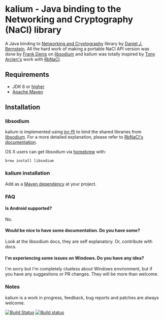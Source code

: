 # kalium - Java binding to the Networking and Cryptography (NaCl) library

A Java binding to [Networking and Cryptography](http://nacl.cr.yp.to/) library by [Daniel J. Bernstein](http://cr.yp.to/djb.html). All the hard work of making a portable NaCl API version was done by [Frank Denis](https://github.com/jedisct1) on [libsodium](https://github.com/jedisct1/libsodium) and kalium was totally inspired by [Tony Arcieri's](https://github.com/tarcieri) work with [RbNaCl](https://github.com/cryptosphere/rbnacl).

## Requirements

* JDK 6 or [higher](http://www.oracle.com/technetwork/java/javase/downloads/index.html)
* [Apache Maven](http://maven.apache.org/guides/getting-started/)

## Installation

### libsodium

kalium is implemented using [jnr-ffi](https://github.com/jnr/jnr-ffi) to bind the shared libraries from [libsodium](https://github.com/jedisct1/libsodium). For a more detailed explanation, please refer to [RbNaCl's documentation](https://github.com/cryptosphere/rbnacl/blob/master/README.md).

OS X users can get libsodium via [homebrew](http://mxcl.github.com/homebrew/) with:

    brew install libsodium

### kalium installation

Add as a [Maven dependency](http://search.maven.org/#search%7Cgav%7C1%7Cg%3A%22org.abstractj.kalium%22%20AND%20a%3A%22kalium%22) at your project.

### FAQ

#### Is Android supported?
  No.

#### Would be nice to have some documentation. Do you have some?

  Look at the libsodium docs, they are self explanatory. Or, contribute with docs.

#### I'm experiencing some issues on Windows. Do you have any idea?

  I'm sorry but I'm completely clueless about Windows environment, but if you have any suggestions or PR changes. They will be more than welcome.

### Notes

kalium is a work in progress, feedback, bug reports and patches are always welcome.

[![Build Status](https://travis-ci.org/abstractj/kalium.png?branch=master)](https://travis-ci.org/abstractj/kalium)
[![Build status](https://ci.appveyor.com/api/projects/status/github/abstractj/kalium?branch=master&svg=true)](https://ci.appveyor.com/project/abstractj/kalium/branch/master)
